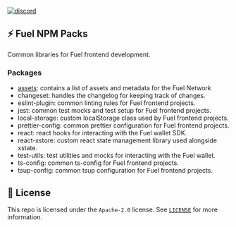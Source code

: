 [![discord](https://img.shields.io/badge/chat%20on-discord-orange?&logo=discord&logoColor=ffffff&color=7389D8&labelColor=6A7EC2)](https://discord.gg/xfpK4Pe)

## ⚡️ Fuel NPM Packs

Common libraries for Fuel frontend development.

### Packages

- [assets](./packages/assets/README.md): contains a list of assets and metadata for the Fuel Network
- changeset: handles the changelog for keeping track of changes.
- eslint-plugin: common linting rules for Fuel frontend projects.
- jest: common test mocks and test setup for Fuel frontend projects.
- local-storage: custom localStorage class used by Fuel frontend projects.
- prettier-config: common prettier configuration for Fuel frontend projects.
- react: react hooks for interacting with the Fuel wallet SDK.
- react-xstore: custom react state management library used alongside xstate.
- test-utils: test utilities and mocks for interacting with the Fuel wallet.
- ts-config: common ts-config for Fuel frontend projects.
- tsup-config: common tsup configuration for Fuel frontend projects.

## 📜 License

This repo is licensed under the `Apache-2.0` license. See [`LICENSE`](./LICENSE) for more information.
